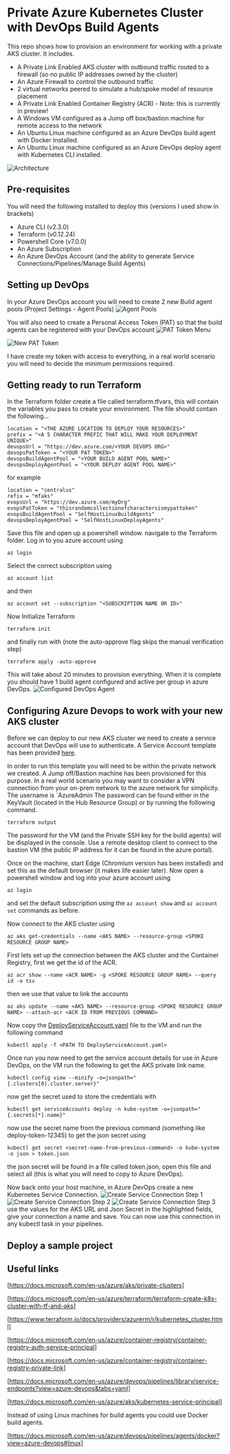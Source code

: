 # Private Azure Kubernetes Cluster with DevOps Build Agents

This repo shows how to provision an environment for working with a private AKS cluster.
It includes.
- A Private Link Enabled AKS cluster with outbound traffic routed to a firewall (so no public IP addresses owned by the cluster)
- An Azure Firewall to control the outbound traffic
- 2 virtual networks peered to simulate a hub/spoke model of resource placement
- A Private Link Enabled Container Registry (ACR) - Note: this is currently in preview!
- A Windows VM configured as a Jump off box/bastion machine for remote access to the network
- An Ubuntu Linux machine configured as an Azure DevOps build agent with Docker Installed.
- An Ubuntu Linux machine configured as an Azure DevOps deploy agent with Kubernetes CLI installed.

![Architecture](/images/Architecture.png "Architecture")

## Pre-requisites

You will need the following installed to deploy this (versions I used show in brackets)
- Azure CLI (v2.3.0)
- Terraform (v0.12.24)
- Powershell Core (v7.0.0)
- An Azure Subscription
- An Azure DevOps Account (and the ability to generate Service Connections/Pipelines/Manage Build Agents)

## Setting up DevOps

In your Azure DevOps account you will need to create 2 new Build agent pools (Project Settings - Agent Pools)
![Agent Pools](/images/DevOps%20Build%20Agent.png "Agent Pools")

You will also need to create a Personal Access Token (PAT) so that the build agents can be registered with your DevOps account
![PAT Token Menu](/images/PAT%20Token%20Menu.png "PAT Token Menu")

![New PAT Token](/images/PAT%20Token%20-%20New%20Token.png "New PAT Token")

I have create my token with access to everything, in a real world scenario you will need to decide the minimum permissions required.

## Getting ready to run Terraform

In the Terraform folder create a file called terraform.tfvars, this will contain the variables you pass to create your environment.
The file should contain the following...

    location = "<THE AZURE LOCATION TO DEPLOY YOUR RESOURCES>"
    prefix = "<A 5 CHARACTER PREFIC THAT WILL MAKE YOUR DEPLOYMENT UNIQUE>"
    devopsUrl = "https://dev.azure.com/<YOUR DEVOPS ORG>"
    devopsPatToken = "<YOUR PAT TOKEN>"
    devopsBuildAgentPool = "<YOUR BUILD AGENT POOL NAME>"
    devopsDeployAgentPool = "<YOUR DEPLOY AGENT POOL NAME>"

for example

    location = "centralus"
    refix = "mfaks"
    evopsUrl = "https://dev.azure.com/myOrg"
    evopsPatToken = "thisrandomcollectionofcharactersismypattoken"
    evopsBuildAgentPool = "SelfHostLinuxBuildAgents"
    devopsDeployAgentPool = "SelfHostLinuxDeployAgents"

Save this file and open up a powershell window.
navigate to the Terraform folder.
Log in to you azure account using 

    az login
Select the correct subscription using

    az account list
and then 

    az account set --subscription "<SUBSCRIPTION NAME OR ID>"

Now Initialize Terraform

    terraform init

and finally run with (note the auto-approve flag skips the manual verification step)

    terraform apply -auto-approve

This will take about 20 minutes to provision everything.
When it is complete you should have 1 build agent configured and active per group in azure DevOps.
![Configured DevOps Agent](/images/DevOpsConfiguredAgent.png "Configured DevOps Agent")

## Configuring Azure Devops to work with your new AKS cluster

Before we can deploy to our new AKS cluster we need to create a service account that DevOps will use to authenticate.  A Service Account template has been provided [here](/AKS/DeployServiceAccount.yaml).

In order to run this template you will need to be within the private network we created.  A Jump off/Bastion machine has been provisioned for this purpose.  In a real world scenario you may want to consider a VPN connection from your on-prem network to the azure network for simplicity.
The username is `AzureAdmin
The password can be found either in the KeyVault (located in the Hub Resource Group) or by running the following command.

    terraform output

The password for the VM (and the Private SSH key for the build agents) will be displayed in the console.  Use a remote desktop client to connect to the bastion VM (the public IP address for it can be found in the azure portal).

Once on the machine, start Edge (Chromium version has been installed) and set this as the default browser (it makes life easier later).
Now open a powershell window and log into your azure account using

    az login

and set the default subscription using the `az account show` and `az account set` commands as before.

Now connect to the AKS cluster using 

    az aks get-credentials --name <AKS NAME> --resource-group <SPOKE RESOURCE GROUP NAME>

First lets set up the connection between the AKS cluster and the Container Registry, first we get the id of the ACR.

    az acr show --name <ACR NAME> -g <SPOKE RESOURCE GROUP NAME> --query id -o tsv

then we use that value to link the accounts

    az aks update --name <AKS NAME> --resource-group <SPOKE RESOURCE GROUP NAME> --attach-acr <ACR ID FROM PREVIOUS COMMAND>

Now copy the [DeployServiceAccount.yaml](/AKS/DeployServiceAccount.yaml) file to the VM and run the following command

    kubectl apply -f <PATH TO DeployServiceAccount.yaml>

Once run you now need to get the service account details for use in Azure DevOps, on the VM run the following to get the AKS private link name.

    kubectl config view --minify -o=jsonpath="{.clusters[0].cluster.server}"

now get the secret used to store the credentials with

    kubectl get serviceAccounts deploy -n kube-system -o=jsonpath="{.secrets[*].name}"

now use the secret name from the previous command (something like deploy-token-12345) to get the json secret using 

    kubectl get secret <secret-name-from-previous-command> -n kube-system -o json > token.json

the json secret will be found in a file called token.json, open this file and select all (this is what you will need to copy to Azure DevOps).

Now back onto your host machine, in Azure DevOps create a new Kubernetes Service Connection.
![Create Service Connection Step 1](/images/CreateServiceConnectionStep1.png "Create Service Connection Step 1")
![Create Service Connection Step 2](/images/CreateServiceConnectionStep2.png "Create Service Connection Step 2")
![Create Service Connection Step 3](/images/CreateServiceConnectionStep3.png "Create Service Connection Step 3")
use the values for the AKS URL and Json Secret in the highlighted fields, give your connection a name and save.  You can now use this connection in any kubectl task in your pipelines.

## Deploy a sample project




## Useful links
[https://docs.microsoft.com/en-us/azure/aks/private-clusters]

[https://docs.microsoft.com/en-us/azure/terraform/terraform-create-k8s-cluster-with-tf-and-aks]

[https://www.terraform.io/docs/providers/azurerm/r/kubernetes_cluster.html]

[https://docs.microsoft.com/en-us/azure/container-registry/container-registry-auth-service-principal]

[https://docs.microsoft.com/en-us/azure/container-registry/container-registry-private-link]

[https://docs.microsoft.com/en-us/azure/devops/pipelines/library/service-endpoints?view=azure-devops&tabs=yaml]

[https://docs.microsoft.com/en-us/azure/aks/kubernetes-service-principal]

Instead of using Linux machines for build agents you could use Docker build agents.

[https://docs.microsoft.com/en-us/azure/devops/pipelines/agents/docker?view=azure-devops#linux]
